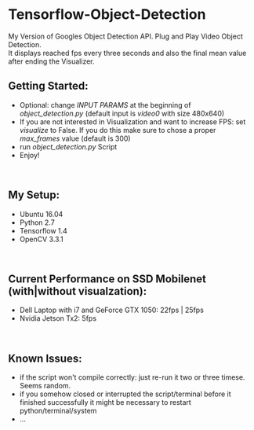 # Tensorflow-Object-Detection
My Version of Googles Object Detection API. Plug and Play Video Object Detection. <br />
It displays reached fps every three seconds and also the final mean value after ending the Visualizer.
<br />

## Getting Started:  
- Optional: change *INPUT PARAMS* at the beginning of *object_detection.py* (default input is *video0* with size 480x640)
- If you are not interested in Visualization and want to increase FPS: set *visualize* to False. If you do this make sure to chose a proper *max_frames* value (default is 300)
- run *object_detection.py* Script  <br />
- Enjoy!
<br />

## My Setup:
- Ubuntu 16.04
- Python 2.7
- Tensorflow 1.4
- OpenCV 3.3.1
 <br />

## Current Performance on SSD Mobilenet (with|without visualzation):
- Dell Laptop with i7 and GeForce GTX 1050: 22fps | 25fps
- Nvidia Jetson Tx2: 5fps
 <br />

## Known Issues:
- if the script won't compile correctly: just re-run it two or three timese. Seems random.
- if you somehow closed or interrupted the script/terminal before it finished successfully it might be necessary to restart python/terminal/system
- ...
